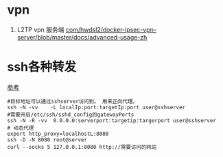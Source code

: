 # vpn

1. L2TP vpn 服务端 [com/hwdsl2/docker-ipsec-vpn-server/blob/master/docs/advanced-usage-zh](https://github.com/hwdsl2/docker-ipsec-vpn-server/blob/master/docs/advanced-usage-zh.md#%E6%8C%87%E5%AE%9A-vpn-%E6%9C%8D%E5%8A%A1%E5%99%A8%E7%9A%84%E5%85%AC%E6%9C%89-ip)

# ssh各种转发

[参考](https://netcan.github.io/2016/09/28/ssh%E9%9A%A7%E9%81%93%E5%8F%8D%E5%90%91%E4%BB%A3%E7%90%86%E5%AE%9E%E7%8E%B0%E5%86%85%E7%BD%91%E5%88%B0%E5%85%AC%E7%BD%91%E7%AB%AF%E5%8F%A3%E8%BD%AC%E5%8F%91/)

```shell
#目标地址可以通过sshserver访问到。 用来正向代理。
ssh -N -vv    -L localIp:port:targetIp:port user@sshserver   
#需要开启/etc/ssh/sshd_config的gatewayPorts
ssh -N -R -vv  0.0.0.0:serverport:targetip:targerport user@sshserver
# 动态代理 
export http_proxy=localhostL:8080 
ssh -D -N 8080 root@server
curl --socks 5 127.0.0.1:8080 http://需要访问的网站
```
